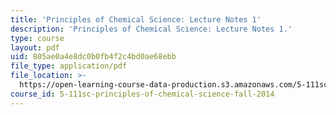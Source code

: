 ```yaml
---
title: 'Principles of Chemical Science: Lecture Notes 1'
description: 'Principles of Chemical Science: Lecture Notes 1.'
type: course
layout: pdf
uid: 805ae0a4e8dc0b0fb4f2c4bd0ae68ebb
file_type: application/pdf
file_location: >-
  https://open-learning-course-data-production.s3.amazonaws.com/5-111sc-principles-of-chemical-science-fall-2014/805ae0a4e8dc0b0fb4f2c4bd0ae68ebb_MIT5_111F14_Lec1.pdf
course_id: 5-111sc-principles-of-chemical-science-fall-2014
---
```

